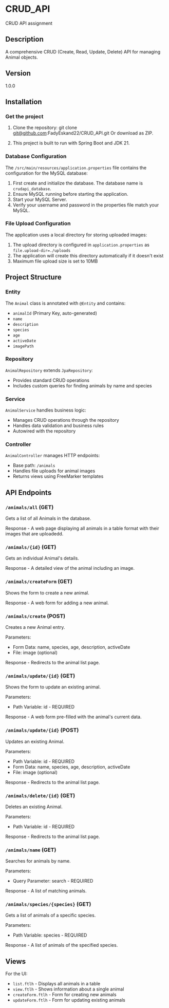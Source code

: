 # CRUD_API
CRUD API assignment

## Description
A comprehensive CRUD (Create, Read, Update, Delete) API for managing Animal objects.

## Version
1.0.0

## Installation

### Get the project
1. Clone the repository:
git clone git@github.com:FadyEskand22/CRUD_API.git
Or download as ZIP.

2. This project is built to run with Spring Boot and JDK 21.

### Database Configuration
The `/src/main/resources/application.properties` file contains the configuration for the MySQL database:

1. First create and initialize the database. The database name is `crudapi_database`.
2. Ensure MySQL running before starting the application.
3. Start your MySQL Server.
5. Verify your username and password in the properties file match your MySQL.

### File Upload Configuration
The application uses a local directory for storing uploaded images:
1. The upload directory is configured in `application.properties` as `file.upload-dir=./uploads`
2. The application will create this directory automatically if it doesn't exist
3. Maximum file upload size is set to 10MB

## Project Structure

### Entity
The `Animal` class is annotated with `@Entity` and contains:
- `animalId` (Primary Key, auto-generated)
- `name`
- `description`
- `species`
- `age`
- `activeDate`
- `imagePath`

### Repository
`AnimalRepository` extends `JpaRepository`:
- Provides standard CRUD operations
- Includes custom queries for finding animals by name and species

### Service
`AnimalService` handles business logic:
- Manages CRUD operations through the repository
- Handles data validation and business rules
- Autowired with the repository

### Controller
`AnimalController` manages HTTP endpoints:
- Base path: `/animals`
- Handles file uploads for animal images
- Returns views using FreeMarker templates

## API Endpoints

### `/animals/all` (GET)
Gets a list of all Animals in the database.

Response - A web page displaying all animals in a table format with their images that are uploadedd.

### `/animals/{id}` (GET)
Gets an individual Animal's details.

Response - A detailed view of the animal including an image.

### `/animals/createForm` (GET)
Shows the form to create a new animal.

Response - A web form for adding a new animal.

### `/animals/create` (POST)
Creates a new Animal entry.

Parameters:
- Form Data: name, species, age, description, activeDate
- File: image (optional)

Response - Redirects to the animal list page.

### `/animals/update/{id}` (GET)
Shows the form to update an existing animal.

Parameters:
- Path Variable: id <integer> - REQUIRED

Response - A web form pre-filled with the animal's current data.

### `/animals/update/{id}` (POST)
Updates an existing Animal.

Parameters:
- Path Variable: id <integer> - REQUIRED
- Form Data: name, species, age, description, activeDate
- File: image (optional)

Response - Redirects to the animal list page.

### `/animals/delete/{id}` (GET)
Deletes an existing Animal.

Parameters:
- Path Variable: id <integer> - REQUIRED

Response - Redirects to the animal list page.

### `/animals/name` (GET)
Searches for animals by name.

Parameters:
- Query Parameter: search <String> - REQUIRED

Response - A list of matching animals.

### `/animals/species/{species}` (GET)
Gets a list of animals of a specific species.

Parameters:
- Path Variable: species <String> - REQUIRED

Response - A list of animals of the specified species.

## Views
For the UI:
- `list.ftlh` - Displays all animals in a table
- `view.ftlh` - Shows information about a single animal
- `createForm.ftlh` - Form for creating new animals
- `updateForm.ftlh` - Form for updating existing animals
